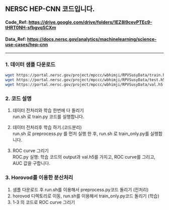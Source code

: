 ## NERSC HEP-CNN 코드입니다.  
#### Code_Ref: https://drive.google.com/drive/folders/1EZ8l9cevPTEc9-tHRT0NH-sfbgvqSCXm  
#### Data_Ref: https://docs.nersc.gov/analytics/machinelearning/science-use-cases/hep-cnn  
---
### 1. 데이터 샘플 다운로드  
```bash
wget https://portal.nersc.gov/project/mpccc/wbhimji/RPVSusyData/train.h5
wget https://portal.nersc.gov/project/mpccc/wbhimji/RPVSusyData/test.h5
wget https://portal.nersc.gov/project/mpccc/wbhimji/RPVSusyData/val.h5
```  

### 2. 코드 설명  
1) 데이터 전처리와 학습 한번에 다 돌리기  
run.sh 로 train.py 코드를 실행합니다.  

2) 데이터 전처리후 학습 하기.(코드분리)  
run.sh 로 preprocess.py 를 먼저 실행 한 후, run.sh 로 train_only.py를 실행합니다.  

3) ROC curve 그리기  
ROC.py 실행: 학습 코드의 output과 val.h5를 가지고, ROC curve를 그리고, AUC 값을 구합니다.

### 3. Horovod를 이용한 분산처리  
1) 샘플 다운로드 후 run.sh를 이용해서 preprocess.py코드 돌리기 (전처리)  
2) horovod 디렉토리로 이동, run.sh를 이용해서 train_only.py코드 돌리기 (학습)  
3) 1-3 의 코드로 ROC curve 그리기

